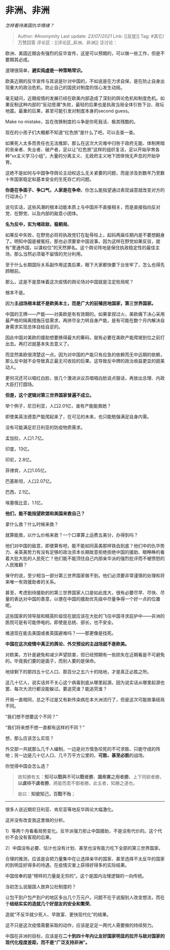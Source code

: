 # 非洲、非洲
*怎样看待美国仇华情绪？*

> Author: #Anonymity
> Last update: *23/07/2021*
> Link: [[反犹]]
> Tag:  #其它/万赞回答
> 评论区：[[评论区_非洲、非洲]]
> 泛讨论：

欧洲、美国近期会有强烈的反华宣传，这是可以预期的，可以做一些工作，但是不要期其必成。

道理很简单，**避实捣虚是一种策略常识。**

欧美近期的反华宣传与其说是针对中国的，不如说是在力求自保，是在防止自身出现重大的政治危机，防止自己的国民对制度的信心发生动摇。

毫无疑问，近期疫情的发展已经在欧美内部造成了深刻的舆论危机和制度危机。如果反制这种内部的“反动思潮”失败，最轻的后果也是执政当局全体引咎下台、政坛地震。最重的后果，甚至可能引发对制度本身的second guess。

Make no mistake，旨在改换制度的斗争是你死我活、极其残酷的。

现在的小孩子们大概都不知道“红色旅”是什么了吧，可以去查一查。

如果死人太多而责任也无法推卸，那么在这次大灾难中归咎于政府无能、体制黑暗的丧亲者、失业者、破产者，足以让“红色旅”这样的组织复活，足以开始孕育各种“xx主义学习小组”。大量的分离主义、无政府主义地下团体悄无声息的开始孕育。

这绝不是如何与中国争夺舆论主动权这么无关紧要的问题，而是涉及到数年乃至数十年国家稳定和基本安全的生死存亡的问题。

**你是在争面子、争口气，人家是在争命**。你怎么能指望通过表现诚意就改变对方的行动决心？

说句实话，这些风潮的根本动能本质上与中国并不直接相关，而是直接指向反对党、在野党、以及内部的敌意小团体。

**名为反中，实为堵政敌，稳朝局**。

如果反中失败，在野党必将将执政党钉在耻辱柱上，起码两届任期内是不要想翻身了。明知中国是被冤枉，那也必须要拿中国说事。因为这样在野党如果反驳，就有“里通外国，以谋权位”的天然罪名。这个舆论阵地是保住执政稳定性的最佳主场，那么当然必须毫不留情的充分利用。

至于什么长期国际关系副作用这类后果，眼下大家都快要下台坐牢了，怎么也得先顾眼前。

那么，这是不是意味着这次疫情的舆论场对中国就是注定败局呢？

根本不是。

因为**主战场根本就不是欧美本土，而是广大的前殖民地国家，第三世界国家。**

中国的王牌——产能——对美欧是有有效期的。如果拿捏过火，美欧痛下决心采用最严格的隔离措施压低需求，再拼尽全力转自身产能，是有可能在数个月内解决自身需求实现总体自给自足的。

因此中国对美欧的援助想要换得最大的筹码，就有必要在美欧产能爬坡到位之前打出去。再打迟就基本失去意义了。

而显然美欧很清楚这一点。因为对中国的产能只有应急的依赖而无中远期的依赖，那么反中就不会导致真正最无可收拾的后果。这导致反中牌的政治收益更显的甜美动人。

更何况还可以唱红白脸，放几个激进派议员唱唱白脸说点狠话，再放出总理、内政大臣打打圆场。

**但是，这个逻辑对第三世界国家普遍不成立。**

举个例子，尼日利亚，人口2.01亿，谁有产能能救她？

即使美英法德意产能爬起来了，在可见的未来，也只能勉强满足自身内需。

没有可能满足尼日利亚的防疫物质需求。

孟加拉，人口1.7亿。

印度，13亿。

印尼，2.8亿。

菲律宾，人口1.05亿。

巴基斯坦，人口2.07亿。

巴西，2.1亿。

埃塞俄比亚，1.1亿。

**他们，能不能指望欧盟和美国来救自己？**

拿什么救？什么时候来救？

就算能救，以什么价格来救？一个口罩算上运费五美分，办得到吗？

他们对中国的敌意，即便算有吧，能不能如同英美那样铁齿到底？他们中的仇华势力、亲英美势力有没有足够的政治资本长期故意拒绝拒绝中国的援助、眼睁睁的看着大批大批的人民死亡？他们能不能顶住自己内部亲华派的强烈批评而不被愤怒的人民推翻？

保守的说，至少相当一部分第三世界国家做不到。他们必须要非常谨慎的处理和将来唯一有效援助者的关系。

甚至，考虑到待援助的的第三世界国家人口是如此庞大，很有必要尽早、尽快、尽量的表达对中国的善意，以便在中国的援助优先级中尽量争得一个好一点的位置呢。

这些国家的领导层和精英阶级现在就应该在大批的飞往中国寻求庇护中——非洲的医院可是有可能停电的。即使是总统、部长，也不安全。

难道现在能去美国或者英国避难吗？——那更像是找死。

**中国在这次疫情中真正的舆论、外交预设的主战场就不是欧美。**

对欧美，方针是避免和减少声望损害，但已经预期有一些损失在近期看是不可避免的。毕竟我们要的是面子，而别人要的是保命。

地球剩下的那四五十亿人口、那百分之五六十的陆地，才是真正必胜之所。

这几十亿人，说实话并不关心这个病毒到底从哪里起源。因为说实话从哪里起源也罢、每次大流行都没能躲过。要追究谁？能追究谁？

开局一直相同，总之不过是又有新传染病在本大洲流行了，但是这次可能故事结局不同。

“我们想不想要这个不同？”

“我们将来想不想一直都有这样的不同？”

想，那么应该怎么实现？

外交部一共就那么几千人编制，一边是对方情急咬死的不可求胜、只能守成的阵地；另一边是几十亿人口、几千万平方公里的、**可胜、甚至必胜**的战场。

你觉得中国会怎么选？

> 故知勝有五：**知可以戰與不可以戰者勝**，**識衆寡之用者勝**，上下同欲者勝，**以虞待不虞者勝**，將能而君不御者勝。此五者，知勝之道也。
>
> 故曰：**知彼知己，百戰不殆**；

---

很多人说近期尼日利亚、肯尼亚等地反华舆论大幅激化。

这并没有改变我这里做的分析。

1）等两个月看看局势变化。反华派强力拒止中国援助，不是没有代价的。这个代价不会没有客观的后果。

2）中国没有必要、估计也没有计划、甚至也没有能力吃下全部的第三世界国家。

合理的推测，应该是会把力量集中在让选择亲华的国家、甚至选择不太反华的国家的到明显好得多的待遇，在疫情灾害上获得好得多的实际结果。

中国信奉的是“榜样的力量是无穷的”。这个是国内治理逻辑的一向传统。

当初怎么说服国人放弃公社制度的？

让包干到户包产到户的地区多出几个万元户。问题不在于说服别人改变想法，而在于**结结实实的造就几个好朋友的安全和繁荣**。

造就“不反华就少死人、早致富、更快现代化”的结果。

这不只是这次疫情需要采取的动作，应该是足足一两代人需要做的持续努力。

中国在非洲的目标，应该是在**二十到四十年内让友好国家明显的拉开与敌对国家的现代化程度差距，而不是“广泛支持非洲”。**
